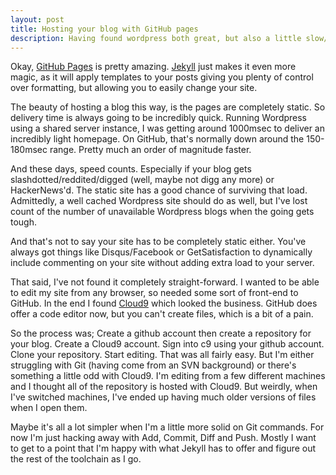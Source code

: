 ```yaml
---
layout: post
title: Hosting your blog with GitHub pages
description: Having found wordpress both great, but also a little slow/annoying/clumsy to extend, I decided to go back to static pages with a twist. You know it makes sense...
---
```


Okay, [GitHub Pages](http://pages.github.com/) is pretty amazing. [Jekyll](https://github.com/mojombo/jekyll/wiki) just makes it even more magic, as it will apply templates to your posts giving you plenty of control over formatting, but allowing you to easily change your site.

The beauty of hosting a blog this way, is the pages are completely static. So delivery time is always going to be incredibly quick. Running Wordpress using a shared server instance, I was getting around 1000msec to deliver an incredibly light homepage. On GitHub, that's normally down around the 150-180msec range. Pretty much an order of magnitude faster.

And these days, speed counts. Especially if your blog gets slashdotted/reddited/digged (well, maybe not digg any more) or HackerNews'd. The static site has a good chance of surviving that load. Admittedly, a well cached Wordpress site should do as well, but I've lost count of the number of unavailable Wordpress blogs when the going gets tough.

And that's not to say your site has to be completely static either. You've always got things like Disqus/Facebook or GetSatisfaction to dynamically include commenting on your site without adding extra load to your server.

That said, I've not found it completely straight-forward. I wanted to be able to edit my site from any browser, so needed some sort of front-end to GitHub. In the end I found [Cloud9](http://c9.io) which looked the business. GitHub does offer a code editor now, but you can't create files, which is a bit of a pain.

So the process was; Create a github account then create a repository for your blog. Create a Cloud9 account. Sign into c9 using your github account. Clone your repository. Start editing.
That was all fairly easy. But I'm either struggling with Git (having come from an SVN background) or there's something a little odd with Cloud9. I'm editing from a few different machines and I thought all of the repository is hosted with Cloud9. But weirdly, when I've switched machines, I've ended up having much older versions of files when I open them.

Maybe it's all a lot simpler when I'm a little more solid on Git commands. For now I'm just hacking away with Add, Commit, Diff and Push. Mostly I want to get to a point that I'm happy with what Jekyll has to offer and figure out the rest of the toolchain as I go.
